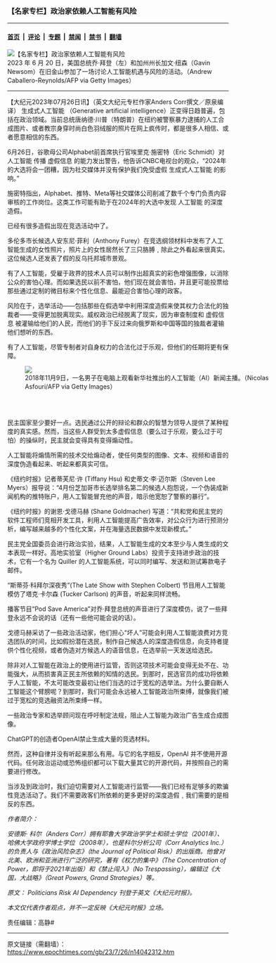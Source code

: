 ### 【名家专栏】政治家依赖人工智能有风险

---

#### [首页](../../../..?n14042312) &nbsp;|&nbsp; [评论](../../../../../epoch-comment?n14042312) &nbsp;|&nbsp; [专题](../../../../../epoch-special?n14042312) &nbsp;|&nbsp; [禁闻](../../../../../epoch-news?n14042312) &nbsp;|&nbsp; [禁书](../../../../../books?n14042312) &nbsp;|&nbsp; [翻墙](https://github.com/gfw-breaker/nogfw/blob/master/README.md?n14042312)


<div><img alt="【名家专栏】政治家依赖人工智能有风险" class="attachment-djy_600_400 size-djy_600_400 wp-post-image" src="https://i.epochtimes.com/assets/uploads/2023/07/id14042314-Biden-Newsom-GettyImages-1258872638-1200x800-600x400.jpg"/>
<div class="caption">
 2023 年 6 月 20 日，美国总统乔‧拜登（左）和加州州长加文‧纽森（Gavin Newsom）在旧金山参加了一场讨论人工智能机遇与风险的活动。（Andrew Caballero-Reynolds/AFP via Getty Images）
</div></div><hr/><div class="post_content" id="artbody" itemprop="articleBody">
 <!-- article content begin -->
 <p>
  【大纪元2023年07月26日讯】（英文大纪元专栏作家Anders Corr撰文／原泉编译）
  <ok href="https://www.epochtimes.com/gb/tag/%E7%94%9F%E6%88%90%E5%BC%8F%E4%BA%BA%E5%B7%A5%E6%99%BA%E8%83%BD.html">
   生成式人工智能
  </ok>
  （Generative artificial intelligence）正变得日趋普遍，包括在政治领域。当前总统唐纳德‧川普（特朗普）在纽约被警察暴力逮捕的人工合成图片、或者教宗身穿时尚白色羽绒服的照片在网上疯传时，都是很多人相信、或者愿意相信的东西。
 </p>
 <p>
  6月26日，谷歌母公司Alphabet前首席执行官埃里克‧施密特（Eric Schmidt）对
  <ok href="https://www.epochtimes.com/gb/tag/%E4%BA%BA%E5%B7%A5%E6%99%BA%E8%83%BD.html">
   人工智能
  </ok>
  传播
  <ok href="https://www.epochtimes.com/gb/tag/%E8%99%9A%E5%81%87%E4%BF%A1%E6%81%AF.html">
   虚假信息
  </ok>
  的能力发出警告，他告诉CNBC电视台的观众，“2024年的大选将会一团糟，因为社交媒体并没有保护我们免受虚假
  <ok href="https://www.epochtimes.com/gb/tag/%E7%94%9F%E6%88%90%E5%BC%8F%E4%BA%BA%E5%B7%A5%E6%99%BA%E8%83%BD.html">
   生成式人工智能
  </ok>
  的影响。”
 </p>
 <p>
  施密特指出，Alphabet、推特、Meta等社交媒体公司削减了数千个专门负责内容审核的工作岗位。这类工作可能有助于在2024年的大选中发现
  <ok href="https://www.epochtimes.com/gb/tag/%E4%BA%BA%E5%B7%A5%E6%99%BA%E8%83%BD.html">
   人工智能
  </ok>
  的深度造假。
 </p>
 <p>
  已经有很多造假出现在竞选活动中了。
 </p>
 <p>
  多伦多市长候选人安东尼‧菲利（Anthony Furey）在竞选纲领材料中发布了人工智能生成的女性照片，照片上的女性居然长了三只胳膊﹐除此之外看起来很真实。这位候选人还发表了假的反乌托邦城市景观。
 </p>
 <p>
  有了人工智能，受雇于政界的技术人员可以制作出超真实的彩色增强图像，以消除公众的害怕心理。而如果选民以前不害怕，他们现在就会害怕，并且更可能投票给那些通过定制的微目标来个性化信息、最能迎合害怕心理的政客。
 </p>
 <p>
  风险在于，选举活动——包括那些在假选举中利用深度造假来使其权力合法化的独裁者——变得更加脱离现实。威权政治已经脱离了现实，因为审查制度和
  <ok href="https://www.epochtimes.com/gb/tag/%E8%99%9A%E5%81%87%E4%BF%A1%E6%81%AF.html">
   虚假信息
  </ok>
  被灌输给他们的人民，而他们的手下反过来向俄罗斯和中国等国的独裁者灌输他们想听的东西。
 </p>
 <p>
  有了人工智能，尽管专制者对自身权力的合法化过于乐观，但他们的任期将更有保障。
 </p>
 <figure class="wp-caption aligncenter" style="width: 603px">
  <ok href=" https://img.theepochtimes.com/assets/uploads/2023/02/08/china-AI-news-anchor-1200x800.jpg " rel="noreferrer noopener" target="_blank">
   <img class="" src="https://img.theepochtimes.com/assets/uploads/2023/02/08/china-AI-news-anchor-1200x800.jpg "/>
  </ok>
  <br/><figcaption class="wp-caption-text">
   2018年11月9日，一名男子在电脑上观看新华社推出的人工智能（AI）新闻主播。（Nicolas Asfouri/AFP via Getty Images）
  </figcaption><br/>
 </figure><br/>
 <p>
  民主国家至少要好一点。选民通过公开的辩论和群众的智慧为领导人提供了某种程度的真实感。然而，当这些人群受到太多虚假信息（要么过于乐观，要么过于可怕）的操纵时，民主就会变得具有变得煽动性。
 </p>
 <p>
  人工智能将煽情所需的技术交给煽动者，使任何类型的图像、文本、视频和语音的深度伪造看起来、听起来都真实可信。
 </p>
 <p>
  《纽约时报》记者蒂芙尼‧许 (Tiffany Hsu) 和史蒂文‧李‧迈尔斯（Steven Lee Myers）报导说：“4月份芝加哥市长选举排名第二的候选人抱怨说，一个伪装成新闻机构的推特账户，用人工智能冒充他的声音，暗示他宽恕了警察的暴行”。
 </p>
 <p>
  《纽约时报》的谢恩‧戈德马赫 (Shane Goldmacher) 写道：“共和党和民主党的软件工程师们竞相开发工具，利用人工智能提高广告效率，对公众行为进行预测分析，编写越来越多的个性化文案，并在海量选民数据中发现新模式。”
 </p>
 <p>
  民主党全国委员会进行政治实验，结果，人工智能生成的文本至少与人类生成的文本表现一样好。高地实验室（Higher Ground Labs）投资于支持进步政治的技术，它有一个名为 Quiller 的人工智能系统，可以同时编写、发送和测试筹款电子邮件。
 </p>
 <p>
  “斯蒂芬‧科拜尔深夜秀”(The Late Show with Stephen Colbert) 节目用人工智能模仿了塔克‧卡尔森 (Tucker Carlson) 的声音，听起来同样流畅。
 </p>
 <p>
  播客节目“Pod Save America”对乔‧拜登总统的声音进行了深度模仿，说了一些拜登永远不会说的话（还有一些他可能会说的话）。
 </p>
 <p>
  戈德马赫采访了一些政治活动家，他们担心“坏人”可能会利用人工智能浪费对方竞选团队的时间，比如假扮潜在选民，制作自己候选人的深度造假信息，向支持者提供个性化视频，或者伪造对方候选人的语音信息，在选举前一天发送给选民。
 </p>
 <p>
  除非对人工智能在政治上的使用进行监管，否则这项技术可能会变得无处不在、功能强大，从而损害真正民主所依赖的知情的选民。到那时，民选官员的成功将依赖于人工智能，不太可能改变最初让他们当选的过于宽松的选举法。为什么要自断人工智能这个臂膀呢？到那时，我们可能会永远被人工智能政治所束缚，就像我们被过于宽松的竞选融资法所束缚一样。
 </p>
 <p>
  一些政治专家和选举顾问现在呼吁制定法规，阻止人工智能为政治广告生成合成图像。
 </p>
 <p>
  ChatGPT的创造者OpenAI禁止生成大量的竞选材料。
 </p>
 <p>
  然而，这种自律并没有听起来那么有用。与它的名字相反，OpenAI 并不使用开源代码。任何政治运动或恐怖组织都可以下载大量其它的开源代码，并按照自己的需要进行修改。
 </p>
 <p>
  当涉及到政治时，我们迫切需要对人工智能进行监管——我们已经有足够多的欺骗性竞选活动了。我们不需要政客们所依赖的更多更好的深度造假﹐我们需要的是相反的东西。
 </p>
 <p>
  <em>
   作者简介：
  </em>
 </p>
 <p>
  <em>
   安德斯· 科尔（Anders Corr）拥有耶鲁大学政治学学士和硕士学位（2001年）、哈佛大学政府学博士学位（2008年），也是科尔分析公司（Corr Analytics Inc.）的负责人与《政治风险杂志》（the Journal of Political Risk）的出版商。他曾对北美、欧洲和亚洲进行广泛的研究，著有《权力的集中》（The Concentration of Power，即将于2021年出版）和《禁止闯入》（No Trespassing），编辑过《大国，大战略》（Great Powers, Grand Strategies）等。
  </em>
 </p>
 <p>
  <em>
   原文：
   <ok href="https://www.theepochtimes.com/opinion/politicians-risk-ai-dependency-5358405" rel="noopener noreferrer" target="_blank">
    Politicians Risk AI Dependency
   </ok>
   刊登于英文《大纪元时报》。
  </em>
 </p>
 <p>
  <em>
   本文仅代表作者观点，并不一定反映《大纪元时报》立场。
  </em>
 </p>
 <p>
  责任编辑：高静#
 </p>
 <!-- article content end -->
 <div id="below_article_ad">
 </div>
</div>


---

原文链接（需翻墙）：https://www.epochtimes.com/gb/23/7/26/n14042312.htm